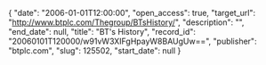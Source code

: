 {
  "date": "2006-01-01T12:00:00", 
  "open_access": true, 
  "target_url": "http://www.btplc.com/Thegroup/BTsHistory/", 
  "description": "", 
  "end_date": null, 
  "title": "BT's History", 
  "record_id": "20060101T120000/w91vW3XIFgHpayW8BAUgUw==", 
  "publisher": "btplc.com", 
  "slug": 125502, 
  "start_date": null
}


